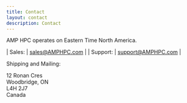 ```yaml
---
title: Contact
layout: contact
description: Contact
---
```


AMP HPC operates on Eastern Time North America.

| Sales:     | sales@AMPHPC.com   |
| Support:   | support@AMPHPC.com   |


Shipping and Mailing:

12 Ronan Cres\
Woodbridge, ON\
L4H 2J7\
Canada
